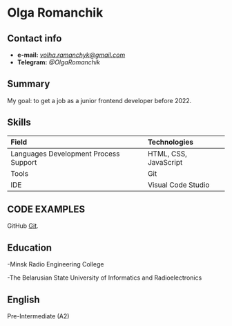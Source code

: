 
Olga Romanchik
======

Contact info	
------
-	**e-mail:** *volha.ramanchyk@gmail.com*
-	**Telegram:** *@OlgaRomanchik*

Summary
------
My goal: to get a job as a junior frontend developer before 2022.

Skills
------

Field	       | Technologies
:--------------| :-----------------------
Languages Development Process Support    |	HTML, CSS, JavaScript
Tools	       |    Git
IDE	           |     Visual Code Studio
	           
CODE EXAMPLES
-------------
GitHub [Git](https://github.com/OlgaR-k).

Education
------

-Minsk Radio Engineering College

-The Belarusian State University of Informatics and Radioelectronics


English
------
Pre-Intermediate (A2)



